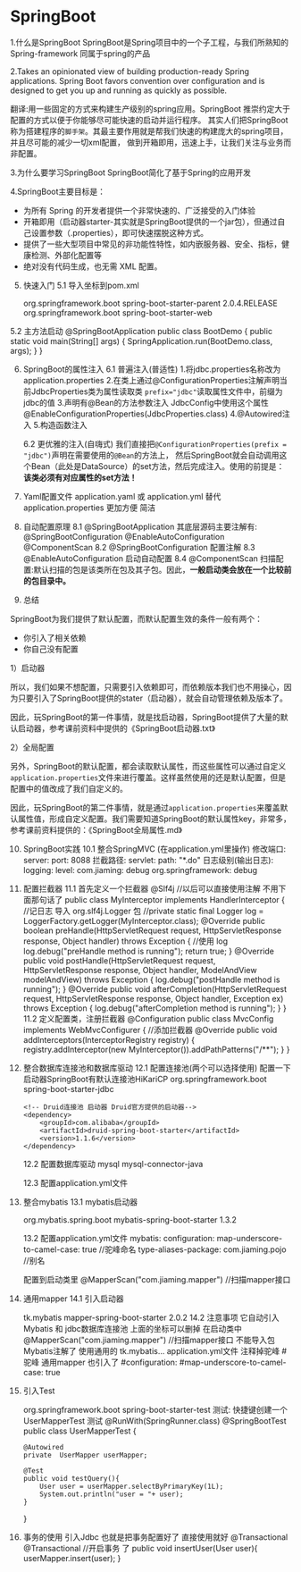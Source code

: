 # SpringBoot
1.什么是SpringBoot
  SpringBoot是Spring项目中的一个子工程，与我们所熟知的Spring-framework 同属于spring的产品

2.Takes an opinionated view of building production-ready Spring applications. 
  Spring Boot favors convention over configuration and is designed to get you up and running as quickly as possible.
  
  翻译:用一些固定的方式来构建生产级别的spring应用。SpringBoot 推崇约定大于配置的方式以便于你能够尽可能快速的启动并运行程序。
  其实人们把SpringBoot称为搭建程序的`脚手架`。其最主要作用就是帮我们快速的构建庞大的spring项目，并且尽可能的减少一切xml配置，
  做到开箱即用，迅速上手，让我们关注与业务而非配置。
  
3.为什么要学习SpringBoot
  SpringBoot简化了基于Spring的应用开发
  
4.SpringBoot主要目标是：
  - 为所有 Spring 的开发者提供一个非常快速的、广泛接受的入门体验
  - 开箱即用（启动器starter-其实就是SpringBoot提供的一个jar包），但通过自己设置参数（.properties），即可快速摆脱这种方式。
  - 提供了一些大型项目中常见的非功能性特性，如内嵌服务器、安全、指标，健康检测、外部化配置等
  - 绝对没有代码生成，也无需 XML 配置。
  
5. 快速入门
  5.1 导入坐标到pom.xml
    <!-- 先添加父工程坐标-->
    <parent>
        <groupId>org.springframework.boot</groupId>
        <artifactId>spring-boot-starter-parent</artifactId>
        <version>2.0.4.RELEASE</version>
    </parent>
    
    <dependencies>
        <!-- 配置启动器-->
        <dependency>
            <groupId>org.springframework.boot</groupId>
            <artifactId>spring-boot-starter-web</artifactId>
        </dependency>
    </dependencies>
  5.2 主方法启动
    @SpringBootApplication
    public class BootDemo {
      public static void main(String[] args) {
        SpringApplication.run(BootDemo.class, args);
       }
    }

6. SpringBoot的属性注入
	6.1 普遍注入(普适性)
	1.将jdbc.properties名称改为application.properties
	2.在类上通过@ConfigurationProperties注解声明当前JdbcProperties类为属性读取类
		`prefix="jdbc"`读取属性文件中，前缀为jdbc的值
	3.声明有@Bean的方法参数注入 JdbcConfig中使用这个属性 @EnableConfigurationProperties(JdbcProperties.class)
	4.@Autowired注入
	5.构造函数注入

	6.2 更优雅的注入(自嗨式)
	我们直接把`@ConfigurationProperties(prefix = "jdbc")`声明在需要使用的`@Bean`的方法上，
	然后SpringBoot就会自动调用这个Bean（此处是DataSource）的set方法，然后完成注入。使用的前提是：**该类必须有对应属性的set方法！**

7. Yaml配置文件
	application.yaml 或 application.yml 替代 application.properties
	更加方便 简洁

8. 自动配置原理
	8.1 @SpringBootApplication
		其底层源码主要注解有:
			@SpringBootConfiguration
			@EnableAutoConfiguration
			@ComponentScan
	8.2 @SpringBootConfiguration
		配置注解
	8.3 @EnableAutoConfiguration
		启动自动配置
	8.4 @ComponentScan
		扫描配置:默认扫描的包是该类所在包及其子包。因此，**一般启动类会放在一个比较前的包目录中。**

9. 总结

SpringBoot为我们提供了默认配置，而默认配置生效的条件一般有两个：

- 你引入了相关依赖
- 你自己没有配置

1）启动器

所以，我们如果不想配置，只需要引入依赖即可，而依赖版本我们也不用操心，因为只要引入了SpringBoot提供的stater（启动器），就会自动管理依赖及版本了。

因此，玩SpringBoot的第一件事情，就是找启动器，SpringBoot提供了大量的默认启动器，参考课前资料中提供的《SpringBoot启动器.txt》

2）全局配置

另外，SpringBoot的默认配置，都会读取默认属性，而这些属性可以通过自定义`application.properties`文件来进行覆盖。这样虽然使用的还是默认配置，但是配置中的值改成了我们自定义的。

因此，玩SpringBoot的第二件事情，就是通过`application.properties`来覆盖默认属性值，形成自定义配置。我们需要知道SpringBoot的默认属性key，非常多，参考课前资料提供的：《SpringBoot全局属性.md》

10. SpringBoot实践
	10.1 整合SpringMVC (在application.yml里操作)
		修改端口: 
		server:
			port: 8088
		拦截路径:
		  servlet:
			path: "*.do"
		日志级别(输出日志):
		logging:
		  level:
			com.jiaming: debug
			org.springframework: debug

11. 配置拦截器
	11.1 首先定义一个拦截器
		@Slf4j //以后可以直接使用注解 不用下面那句话了
		public class MyInterceptor implements HandlerInterceptor {
			//记日志 导入 org.slf4j.Logger 包
			//private static final Logger log = LoggerFactory.getLogger(MyInterceptor.class);
			@Override
			public boolean preHandle(HttpServletRequest request, HttpServletResponse response, Object handler) throws Exception {
				//使用 log
				log.debug("preHandle method is running");
				return true;
			}
			@Override
			public void postHandle(HttpServletRequest request, HttpServletResponse response, Object handler, ModelAndView modelAndView) throws Exception {
				log.debug("postHandle method is running");
			}
			@Override
			public void afterCompletion(HttpServletRequest request, HttpServletResponse response, Object handler, Exception ex) throws Exception {
				log.debug("afterCompletion method is running");
			}
		}
	11.2 定义配置类，注册拦截器
		@Configuration
		public class MvcConfig implements WebMvcConfigurer {
			//添加拦截器
			@Override
			public void addInterceptors(InterceptorRegistry registry) {
				registry.addInterceptor(new MyInterceptor()).addPathPatterns("/**");
			}
		}

12. 整合数据库连接池和数据库驱动
	12.1 配置连接池(两个可以选择使用)
		配置一下启动器SpringBoot有默认连接池HiKariCP
		<dependency>
			<groupId>org.springframework.boot</groupId>
			<artifactId>spring-boot-starter-jdbc</artifactId>
		</dependency>
		
		<!-- Druid连接池 启动器 Druid官方提供的启动器--> 
		<dependency>
			<groupId>com.alibaba</groupId>
			<artifactId>druid-spring-boot-starter</artifactId>
			<version>1.1.6</version>
		</dependency>
	
	12.2 配置数据库驱动
		<dependency>
            <groupId>mysql</groupId>
            <artifactId>mysql-connector-java</artifactId>
        </dependency>
	
	12.3 配置application.yml文件

13. 整合mybatis
	13.1 mybatis启动器
	<!--mybatis -->
	<dependency>
		<groupId>org.mybatis.spring.boot</groupId>
		<artifactId>mybatis-spring-boot-starter</artifactId>
		<version>1.3.2</version>
	</dependency>
	
	13.2 配置application.yml文件
	mybatis:
	configuration:
	map-underscore-to-camel-case: true      //驼峰命名
	type-aliases-package: com.jiaming.pojo  //别名
	
	配置到启动类里
	@MapperScan("com.jiaming.mapper") //扫描mapper接口
	
14. 通用mapper
	14.1 引入启动器
	<!-- 通用mapper -->
	<dependency>
		<groupId>tk.mybatis</groupId>
		<artifactId>mapper-spring-boot-starter</artifactId>
		<version>2.0.2</version>
	</dependency>
	14.2 注意事项
	它自动引入Mybatis 和 jdbc数据库连接池 上面的坐标可以删掉
	在启动类中@MapperScan("com.jiaming.mapper") //扫描mapper接口 不能导入包Mybatis注解了 使用通用的 tk.mybatis...
	application.yml文件 注释掉驼峰
	#驼峰 通用mapper 也引入了
	#configuration:
    #map-underscore-to-camel-case: true

15. 引入Test
	 <!-- 引入一个 test 启动器-->
	<dependency>
		<groupId>org.springframework.boot</groupId>
		<artifactId>spring-boot-starter-test</artifactId>
	</dependency>
	测试: 快捷键创建一个UserMapperTest 测试
	@RunWith(SpringRunner.class)
	@SpringBootTest
	public class UserMapperTest {

		@Autowired
		private  UserMapper userMapper;

		@Test
		public void testQuery(){
			User user = userMapper.selectByPrimaryKey(1L);
			System.out.println("user = "+ user);
		}
	}

16. 事务的使用
	引入Jdbc 也就是把事务配置好了
	直接使用就好 @Transactional
	@Transactional //开启事务 了
    public void insertUser(User user){
        userMapper.insert(user);
    }
	
	
	
	
	
	
	
	
	
	
	


